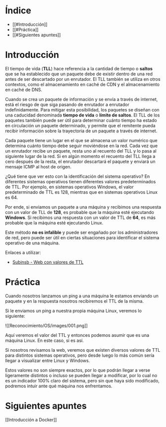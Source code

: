 # Índice

- [[#Introducción]]
- [[#Práctica]]
- [[#Siguientes apuntes]]
# Introducción

El tiempo de vida (**TLL**) hace referencia a la cantidad de tiempo o **saltos** que se ha establecido que un paquete debe de existir dentro de una red antes de ser descartado por un enrutador. El TLL también se utiliza en otros contextos, como el almacenamiento en caché de CDN y el almacenamiento en caché de DNS. 

Cuando se crea un paquete de información y se envía a través de internet, está el riesgo de que siga pasando de enrutador a enrutador indefinidamente. Para mitigar esta posibilidad, los paquetes se diseñan con una caducidad denominada **tiempo de vida** o **límite de saltos**. El TLL de los paquetes también puede ser útil para determinar cuánto tiempo ha estado en circulación un paquete determinado, y permite que el remitente pueda recibir información sobre la trayectoria de un paquete a través de internet.

Cada paquete tiene un lugar en el que se almacena un valor numérico que determina cuánto tiempo debe seguir moviéndose en la red. Cada vez que un enrutador recibe un paquete, resta uno al recuento del TLL y lo pasa al siguiente lugar de la red. Si en algún momento el recuento del TLL llega a cero después de la resta, el enrutador descartará el paquete y enviará un mensaje ICMP al host de origen. 

¿Qué tiene que ver esto con la identificación del sistema operativo? En diferentes sistemas operativos tienen diferentes valores predeterminados de TTL. Por ejemplo, en sistemas operativos Windows, el valor predeterminado de TTL es 128, mientras que en sistemas operativos Linux es 64.

Por ende, si enviamos un paquete a una máquina y recibimos una respuesta con un valor de TLL de **128**, es probable que la máquina esté ejecutando **Windows**. Si recibimos una respuesta con un valor de TTL de **64**, es más probable que la máquina esté ejecutando Linux. 

Este método **no es infalible** y puede ser engañado por los administradores de red, pero puede ser útil en ciertas situaciones para identificar el sistema operativo de una máquina.

Enlaces a utilizar:

- [Subinsb - Web con valores de TTL](https://subinsb.com/default-device-ttl-values/)
# Práctica

Cuando nosotros lanzamos un ping a una máquina le estamos enviando un paquete y en la respuesta nosotros recibiremos el TTL de la misma. 

Si le enviamos un ping a nuestra propia máquina Linux, veremos lo siguiente:

![[Reconocimiento/OS/images/001.png]]

Aquí veremos el valor del TTL y entonces podemos asumir que es una máquina Linux. En este caso, si es así. 

Si nosotros revisamos la web, veremos que existen diversos valores de TTL para distintos sistemas operativos, pero desde luego lo más común sería llegar a visualizar entre Linux y Windows.

Estos valores no son siempre exactos, por lo que podrán llegar a verse ligeramente distintos o incluso se pueden llegar a modificar, por lo cual no es un indicador 100% claro del sistema, pero sin que haya sido modificado, podremos intuir ante qué máquina nos enfrentamos.
# Siguientes apuntes

[[Introducción a Docker]]